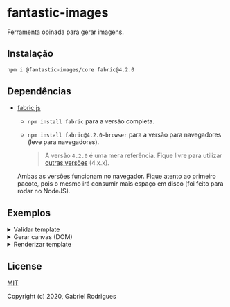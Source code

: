 # fantastic-images

Ferramenta opinada para gerar imagens.

## Instalação

```sh
npm i @fantastic-images/core fabric@4.2.0
```

## Dependências

- [fabric.js](https://github.com/fabricjs/fabric.js)

  - `npm install fabric` para a versão completa.

  - `npm install fabric@4.2.0-browser` para a versão para navegadores (leve para navegadores).

    > A versão `4.2.0` é uma mera referência. Fique livre para utilizar [outras versões](https://www.npmjs.com/package/fabric?activeTab=versions)
    > (4.x.x).

  Ambas as versões funcionam no navegador. Fique atento ao primeiro pacote, pois o mesmo irá consumir mais espaço em disco (foi feito para rodar no NodeJS).

## Exemplos

<details>
  <summary>Validar template</summary>

```ts
import { Template } from "@fantastic-images/core";

const template = {
  model: {
    sketch: {
      width: 0,
      height: 0,
    },
    staticImages: [],
    fabricExported: {
      objects: [],
    },
  },
};

Template.isValidTemplate(template);
```

</details>

<details>
  <summary>Gerar canvas (DOM)</summary>

```ts
import { fabric } from "fabric";
import { FabricCanvasByDom } from "@fantastic-images/core";

const template = {
  model: {
    sketch: {
      width: 0,
      height: 0,
    },
    staticImages: [],
    fabricExported: {
      objects: [],
    },
  },
};

const wrapper = document.getElementById("wrapper");

const getCanvas = FabricCanvasByDom.getCanvas(fabric)(window.document)(wrapper);

const canvas = getCanvas(template);
```

</details>

<details>
  <summary>Renderizar template</summary>

```ts
import { fabric } from "fabric";
import { FabricCanvasByDom, renderTemplate } from "@fantastic-images/core";

const template = {
  model: {
    sketch: {
      width: 0,
      height: 0,
    },
    staticImages: [],
    fabricExported: {
      objects: [],
    },
  },
};

const wrapper = document.getElementById("wrapper");

const getCanvas = FabricCanvasByDom.getCanvas(fabric)(window.document)(wrapper);

const canvas = getCanvas(template);

await renderTemplate(fabric)(canvas)(template);
```

</details>

## License

[MIT](https://opensource.org/licenses/MIT)

Copyright (c) 2020, Gabriel Rodrigues
